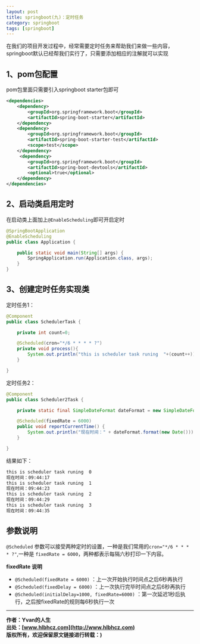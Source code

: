```yaml
---
layout: post
title: springboot(九)：定时任务
category: springboot 
tags: [springboot]
---
```


在我们的项目开发过程中，经常需要定时任务来帮助我们来做一些内容，springboot默认已经帮我们实行了，只需要添加相应的注解就可以实现



## 1、pom包配置

pom包里面只需要引入springboot starter包即可

``` xml
<dependencies>
	<dependency>
		<groupId>org.springframework.boot</groupId>
		<artifactId>spring-boot-starter</artifactId>
	</dependency>
	<dependency>
		<groupId>org.springframework.boot</groupId>
		<artifactId>spring-boot-starter-test</artifactId>
		<scope>test</scope>
	</dependency>
     <dependency>
        <groupId>org.springframework.boot</groupId>
        <artifactId>spring-boot-devtools</artifactId>
        <optional>true</optional>
	</dependency>
</dependencies>
```


## 2、启动类启用定时

在启动类上面加上```@EnableScheduling```即可开启定时

``` java
@SpringBootApplication
@EnableScheduling
public class Application {

	public static void main(String[] args) {
		SpringApplication.run(Application.class, args);
	}
}
```


## 3、创建定时任务实现类

定时任务1：

``` java
@Component
public class SchedulerTask {

    private int count=0;

    @Scheduled(cron="*/6 * * * * ?")
    private void process(){
        System.out.println("this is scheduler task runing  "+(count++));
    }

}
```


定时任务2：

``` java
@Component
public class Scheduler2Task {

    private static final SimpleDateFormat dateFormat = new SimpleDateFormat("HH:mm:ss");

    @Scheduled(fixedRate = 6000)
    public void reportCurrentTime() {
        System.out.println("现在时间：" + dateFormat.format(new Date()));
    }

}
```


结果如下：

``` xml
this is scheduler task runing  0
现在时间：09:44:17
this is scheduler task runing  1
现在时间：09:44:23
this is scheduler task runing  2
现在时间：09:44:29
this is scheduler task runing  3
现在时间：09:44:35
```


## 参数说明

```@Scheduled``` 参数可以接受两种定时的设置，一种是我们常用的```cron="*/6 * * * * ?"```,一种是 ```fixedRate = 6000```，两种都表示每隔六秒打印一下内容。

**fixedRate 说明**

- ```@Scheduled(fixedRate = 6000)``` ：上一次开始执行时间点之后6秒再执行
- ```@Scheduled(fixedDelay = 6000)``` ：上一次执行完毕时间点之后6秒再执行
- ```@Scheduled(initialDelay=1000, fixedRate=6000)``` ：第一次延迟1秒后执行，之后按fixedRate的规则每6秒执行一次


 
-------------

**作者：Yvan的人生**  
**出处：[www.hlbhcz.com](http://www.hlbhcz.com)**   
**版权所有，欢迎保留原文链接进行转载：)**
